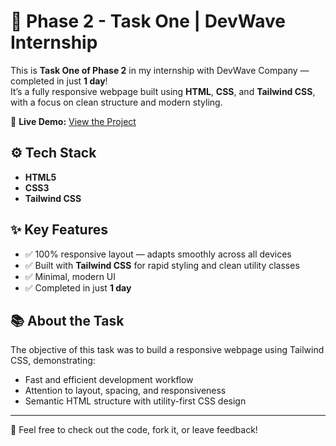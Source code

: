 # 🚧 Phase 2 - Task One | DevWave Internship

This is **Task One of Phase 2** in my internship with DevWave Company — completed in just **1 day**!  
It’s a fully responsive webpage built using **HTML**, **CSS**, and **Tailwind CSS**, with a focus on clean structure and modern styling.

🔗 **Live Demo:** [View the Project](https://phase-2-task-1-dev-wave-dnx8.vercel.app/)

## ⚙️ Tech Stack

- **HTML5**
- **CSS3**
- **Tailwind CSS**

## ✨ Key Features

- ✅ 100% responsive layout — adapts smoothly across all devices
- ✅ Built with **Tailwind CSS** for rapid styling and clean utility classes
- ✅ Minimal, modern UI
- ✅ Completed in just **1 day**

## 📚 About the Task

The objective of this task was to build a responsive webpage using Tailwind CSS, demonstrating:
- Fast and efficient development workflow
- Attention to layout, spacing, and responsiveness
- Semantic HTML structure with utility-first CSS design


---

🎯 Feel free to check out the code, fork it, or leave feedback!
